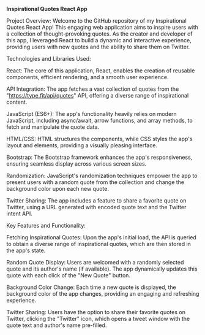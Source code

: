 **Inspirational Quotes React App**

Project Overview:
Welcome to the GitHub repository of my Inspirational Quotes React App! This engaging web application aims to inspire users with a collection of thought-provoking quotes. As the creator and developer of this app, I leveraged React to build a dynamic and interactive experience, providing users with new quotes and the ability to share them on Twitter.

Technologies and Libraries Used:

React: The core of this application, React, enables the creation of reusable components, efficient rendering, and a smooth user experience.

API Integration: The app fetches a vast collection of quotes from the "https://type.fit/api/quotes" API, offering a diverse range of inspirational content.

JavaScript (ES6+): The app's functionality heavily relies on modern JavaScript, including async/await, arrow functions, and array methods, to fetch and manipulate the quote data.

HTML/CSS: HTML structures the components, while CSS styles the app's layout and elements, providing a visually pleasing interface.

Bootstrap: The Bootstrap framework enhances the app's responsiveness, ensuring seamless display across various screen sizes.

Randomization: JavaScript's randomization techniques empower the app to present users with a random quote from the collection and change the background color upon each new quote.

Twitter Sharing: The app includes a feature to share a favorite quote on Twitter, using a URL generated with encoded quote text and the Twitter intent API.

Key Features and Functionality:

Fetching Inspirational Quotes: Upon the app's initial load, the API is queried to obtain a diverse range of inspirational quotes, which are then stored in the app's state.

Random Quote Display: Users are welcomed with a randomly selected quote and its author's name (if available). The app dynamically updates this quote with each click of the "New Quote" button.

Background Color Change: Each time a new quote is displayed, the background color of the app changes, providing an engaging and refreshing experience.

Twitter Sharing: Users have the option to share their favorite quotes on Twitter, clicking the "Twitter" icon, which opens a tweet window with the quote text and author's name pre-filled.

